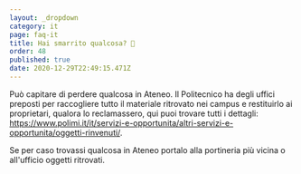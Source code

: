 ```yaml
---
layout: _dropdown
category: it
page: faq-it
title: Hai smarrito qualcosa? 👝
order: 48
published: true
date: 2020-12-29T22:49:15.471Z
---
```

Può capitare di perdere qualcosa in Ateneo. Il Politecnico ha degli uffici preposti per raccogliere tutto il materiale ritrovato nei campus e restituirlo ai proprietari, qualora lo reclamassero, qui puoi trovare tutti i dettagli: <https://www.polimi.it/it/servizi-e-opportunita/altri-servizi-e-opportunita/oggetti-rinvenuti/>.



Se per caso trovassi qualcosa in Ateneo portalo alla portineria più vicina o all'ufficio oggetti ritrovati.